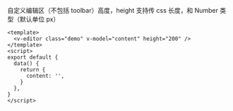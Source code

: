 自定义编辑区（不包括 toolbar）高度，height 支持传 css 长度，和 Number 类型（默认单位 px）

```vue
<template>
  <v-editor class="demo" v-model="content" height="200" />
</template>
<script>
export default {
  data() {
    return {
      content: '',
    }
  },
}
</script>
```

